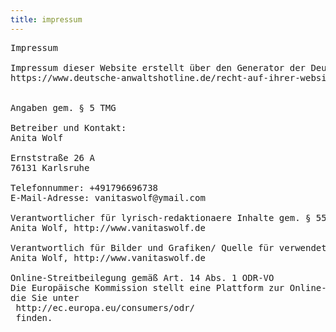 ```yaml
---
title: impressum
---
```

<pre>
Impressum

Impressum dieser Website erstellt über den Generator der Deutschen Anwaltshotline AG 
<div class="links">https://www.deutsche-anwaltshotline.de/recht-auf-ihrer-website/impressum-generator</div>

Angaben gem. § 5 TMG

Betreiber und Kontakt:
Anita Wolf

Ernststraße 26 A
76131 Karlsruhe

Telefonnummer: +491796696738
E-Mail-Adresse: vanitaswolf@ymail.com

Verantwortlicher für lyrisch-redaktionaere Inhalte gem. § 55 II RstV:
Anita Wolf, http://www.vanitaswolf.de

Verantwortlich für Bilder und Grafiken/ Quelle für verwendetes Bilder- und Grafikmaterial:
Anita Wolf, http://www.vanitaswolf.de

Online-Streitbeilegung gemäß Art. 14 Abs. 1 ODR-VO
Die Europäische Kommission stellt eine Plattform zur Online-Streitbeilegung (OS) bereit, 
die Sie unter <div class="links"> http://ec.europa.eu/consumers/odr/</div> finden.
</pre>
